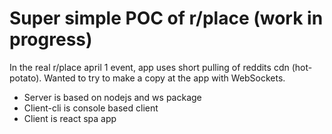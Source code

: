 # Super simple POC of r/place (work in progress)

In the real r/place april 1 event, app uses short pulling of reddits cdn (hot-potato).
Wanted to try to make a copy at the app with WebSockets.

- Server is based on nodejs and ws package
- Client-cli is console based client
- Client is react spa app
